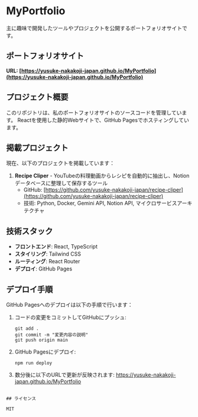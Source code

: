 # MyPortfolio

主に趣味で開発したツールやプロジェクトを公開するポートフォリオサイトです。

## ポートフォリオサイト

**URL: [https://yusuke-nakakoji-japan.github.io/MyPortfolio](https://yusuke-nakakoji-japan.github.io/MyPortfolio)**

## プロジェクト概要

このリポジトリは、私のポートフォリオサイトのソースコードを管理しています。
Reactを使用した静的Webサイトで、GitHub Pagesでホスティングしています。

## 掲載プロジェクト

現在、以下のプロジェクトを掲載しています：

1. **Recipe Cliper** - YouTubeの料理動画からレシピを自動的に抽出し、Notionデータベースに整理して保存するツール
   - GitHub: [https://github.com/yusuke-nakakoji-japan/recipe-cliper](https://github.com/yusuke-nakakoji-japan/recipe-cliper)
   - 技術: Python, Docker, Gemini API, Notion API, マイクロサービスアーキテクチャ

## 技術スタック

- **フロントエンド**: React, TypeScript
- **スタイリング**: Tailwind CSS
- **ルーティング**: React Router
- **デプロイ**: GitHub Pages

## デプロイ手順

GitHub Pagesへのデプロイは以下の手順で行います：

1. コードの変更をコミットしてGitHubにプッシュ:
   ```
   git add .
   git commit -m "変更内容の説明"
   git push origin main
   ```

2. GitHub Pagesにデプロイ:
   ```
   npm run deploy
   ```

3. 数分後に以下のURLで更新が反映されます:
   https://yusuke-nakakoji-japan.github.io/MyPortfolio
```

## ライセンス

MIT
